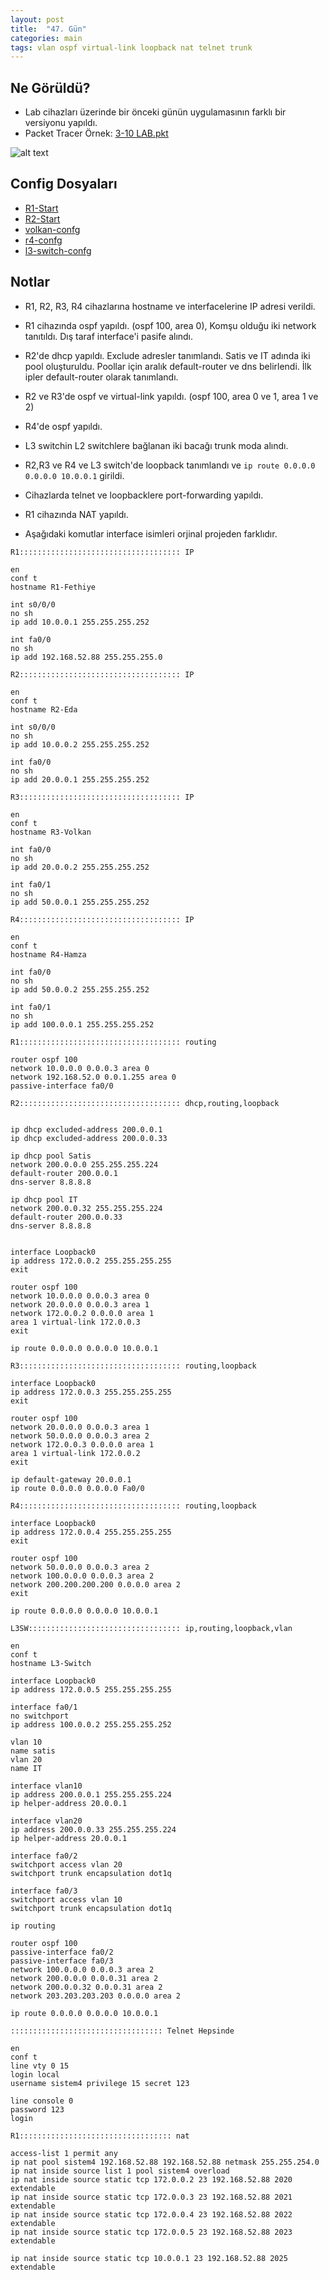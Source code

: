```yaml
---
layout: post
title:  "47. Gün"
categories: main
tags: vlan ospf virtual-link loopback nat telnet trunk
---
```


## Ne Görüldü?

* Lab cihazları üzerinde bir önceki günün uygulamasının farklı bir versiyonu yapıldı.
* Packet Tracer Örnek: [3-10 LAB.pkt](https://github.com/acsariyildiz/sistem4/raw/gh-pages/file/3-10%20LAB.pkt)

![alt text](https://github.com/acsariyildiz/sistem4/blob/gh-pages/images/rrs1.png?raw=true "VLAN NAT OSPF EIGRP 2")



## Config Dosyaları

* [R1-Start](https://raw.githubusercontent.com/acsariyildiz/sistem4/gh-pages/file/3-10/R1-Start)
* [R2-Start](https://raw.githubusercontent.com/acsariyildiz/sistem4/gh-pages/file/3-10/R2-Start)
* [volkan-confg](https://raw.githubusercontent.com/acsariyildiz/sistem4/gh-pages/file/3-10/volkan-confg)
* [r4-confg](https://raw.githubusercontent.com/acsariyildiz/sistem4/gh-pages/file/3-10/r4-confg)
* [l3-switch-confg](https://raw.githubusercontent.com/acsariyildiz/sistem4/gh-pages/file/3-10/l3-switch-confg)

## Notlar


* R1, R2, R3, R4 cihazlarına hostname ve interfacelerine IP adresi verildi.
* R1 cihazında ospf yapıldı. (ospf 100, area 0), Komşu olduğu iki network tanıtıldı. Dış taraf interface'i pasife alındı.
* R2'de dhcp yapıldı. Exclude adresler tanımlandı. Satis ve IT adında iki pool oluşturuldu. Poollar için aralık default-router ve dns belirlendi. İlk ipler default-router olarak tanımlandı.
* R2 ve R3'de ospf ve virtual-link yapıldı. (ospf 100, area 0 ve 1, area 1 ve 2)
* R4'de ospf yapıldı.
* L3 switchin L2 switchlere bağlanan iki bacağı trunk moda alındı.
* R2,R3 ve R4 ve L3 switch'de loopback tanımlandı ve `ip route 0.0.0.0 0.0.0.0 10.0.0.1` girildi.
* Cihazlarda telnet ve loopbacklere port-forwarding yapıldı.
* R1 cihazında NAT yapıldı.

* Aşağıdaki komutlar interface isimleri orjinal projeden farklıdır.

```
R1:::::::::::::::::::::::::::::::::::: IP

en
conf t
hostname R1-Fethiye

int s0/0/0
no sh
ip add 10.0.0.1 255.255.255.252

int fa0/0
no sh
ip add 192.168.52.88 255.255.255.0

R2:::::::::::::::::::::::::::::::::::: IP

en
conf t
hostname R2-Eda

int s0/0/0
no sh
ip add 10.0.0.2 255.255.255.252

int fa0/0
no sh
ip add 20.0.0.1 255.255.255.252

R3:::::::::::::::::::::::::::::::::::: IP

en
conf t
hostname R3-Volkan

int fa0/0
no sh
ip add 20.0.0.2 255.255.255.252

int fa0/1
no sh
ip add 50.0.0.1 255.255.255.252

R4:::::::::::::::::::::::::::::::::::: IP

en
conf t
hostname R4-Hamza

int fa0/0
no sh
ip add 50.0.0.2 255.255.255.252

int fa0/1
no sh
ip add 100.0.0.1 255.255.255.252

R1:::::::::::::::::::::::::::::::::::: routing

router ospf 100
network 10.0.0.0 0.0.0.3 area 0
network 192.168.52.0 0.0.1.255 area 0
passive-interface fa0/0

R2:::::::::::::::::::::::::::::::::::: dhcp,routing,loopback


ip dhcp excluded-address 200.0.0.1
ip dhcp excluded-address 200.0.0.33

ip dhcp pool Satis
network 200.0.0.0 255.255.255.224
default-router 200.0.0.1 
dns-server 8.8.8.8 

ip dhcp pool IT
network 200.0.0.32 255.255.255.224
default-router 200.0.0.33 
dns-server 8.8.8.8 


interface Loopback0
ip address 172.0.0.2 255.255.255.255
exit

router ospf 100
network 10.0.0.0 0.0.0.3 area 0
network 20.0.0.0 0.0.0.3 area 1
network 172.0.0.2 0.0.0.0 area 1
area 1 virtual-link 172.0.0.3
exit

ip route 0.0.0.0 0.0.0.0 10.0.0.1

R3:::::::::::::::::::::::::::::::::::: routing,loopback

interface Loopback0
ip address 172.0.0.3 255.255.255.255
exit

router ospf 100
network 20.0.0.0 0.0.0.3 area 1
network 50.0.0.0 0.0.0.3 area 2
network 172.0.0.3 0.0.0.0 area 1
area 1 virtual-link 172.0.0.2
exit

ip default-gateway 20.0.0.1
ip route 0.0.0.0 0.0.0.0 Fa0/0

R4:::::::::::::::::::::::::::::::::::: routing,loopback

interface Loopback0
ip address 172.0.0.4 255.255.255.255
exit

router ospf 100
network 50.0.0.0 0.0.0.3 area 2
network 100.0.0.0 0.0.0.3 area 2
network 200.200.200.200 0.0.0.0 area 2
exit

ip route 0.0.0.0 0.0.0.0 10.0.0.1

L3SW:::::::::::::::::::::::::::::::::: ip,routing,loopback,vlan

en
conf t
hostname L3-Switch

interface Loopback0
ip address 172.0.0.5 255.255.255.255

interface fa0/1
no switchport
ip address 100.0.0.2 255.255.255.252

vlan 10
name satis
vlan 20
name IT

interface vlan10
ip address 200.0.0.1 255.255.255.224
ip helper-address 20.0.0.1

interface vlan20
ip address 200.0.0.33 255.255.255.224
ip helper-address 20.0.0.1
 
interface fa0/2
switchport access vlan 20
switchport trunk encapsulation dot1q
 
interface fa0/3
switchport access vlan 10
switchport trunk encapsulation dot1q

ip routing

router ospf 100
passive-interface fa0/2
passive-interface fa0/3
network 100.0.0.0 0.0.0.3 area 2
network 200.0.0.0 0.0.0.31 area 2
network 200.0.0.32 0.0.0.31 area 2
network 203.203.203.203 0.0.0.0 area 2

ip route 0.0.0.0 0.0.0.0 10.0.0.1

:::::::::::::::::::::::::::::::::: Telnet Hepsinde

en
conf t
line vty 0 15 
login local
username sistem4 privilege 15 secret 123 

line console 0
password 123
login

R1:::::::::::::::::::::::::::::::::: nat

access-list 1 permit any
ip nat pool sistem4 192.168.52.88 192.168.52.88 netmask 255.255.254.0
ip nat inside source list 1 pool sistem4 overload
ip nat inside source static tcp 172.0.0.2 23 192.168.52.88 2020 extendable
ip nat inside source static tcp 172.0.0.3 23 192.168.52.88 2021 extendable
ip nat inside source static tcp 172.0.0.4 23 192.168.52.88 2022 extendable
ip nat inside source static tcp 172.0.0.5 23 192.168.52.88 2023 extendable

ip nat inside source static tcp 10.0.0.1 23 192.168.52.88 2025 extendable

```
